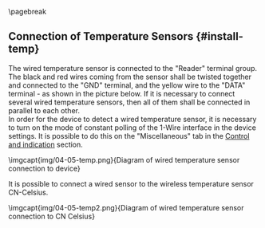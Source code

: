 \pagebreak

## Connection of Temperature Sensors {#install-temp}

The wired temperature sensor is connected to the "Reader" terminal group. The black and red wires coming from the sensor shall be twisted together and connected to the "GND" terminal, and the yellow wire to the "DATA" terminal - as shown in the picture below. If it is necessary to connect several wired temperature sensors, then all of them shall be connected in parallel to each other.   
In order for the device to detect a wired temperature sensor, it is necessary to turn on the mode of constant polling of the 1-Wire interface in the device settings. It is possible to do this on the "Miscellaneous" tab in the [Control and indication](#control-indication) section.

\imgcapt{img/04-05-temp.png}{Diagram of wired temperature sensor connection to device}

It is possible to connect a wired sensor to the wireless temperature sensor CN-Celsius.

\imgcapt{img/04-05-temp2.png}{Diagram of wired temperature sensor connection to CN Celsius}
